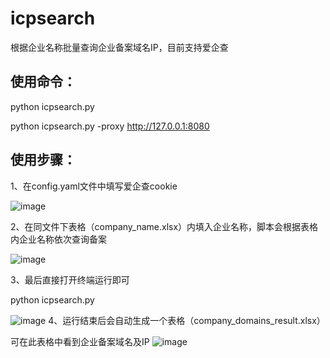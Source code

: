 # icpsearch
根据企业名称批量查询企业备案域名IP，目前支持爱企查


## 使用命令： ##
python icpsearch.py

python icpsearch.py -proxy http://127.0.0.1:8080

## 使用步骤： ##
1、在config.yaml文件中填写爱企查cookie

![image](https://github.com/user-attachments/assets/64e6f062-ef59-4b5d-bcce-a71c47eb1688)

2、在同文件下表格（company_name.xlsx）内填入企业名称，脚本会根据表格内企业名称依次查询备案

![image](https://github.com/user-attachments/assets/5b8111a3-d5a1-4ad2-b89d-f591be715007)

3、最后直接打开终端运行即可

python icpsearch.py

![image](https://github.com/user-attachments/assets/d63e5b06-9eeb-49d3-8861-d1fa40545be9)
4、运行结束后会自动生成一个表格（company_domains_result.xlsx）

可在此表格中看到企业备案域名及IP
![image](https://github.com/user-attachments/assets/29fae474-0e8e-4135-987e-23509ad3b4f6)
